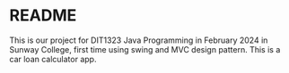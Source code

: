 # README
This is our project for DIT1323 Java Programming in February 2024 in Sunway College, first time using swing and MVC design pattern. This is a car loan calculator app.
